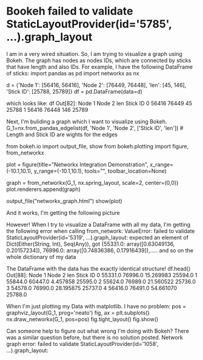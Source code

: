 
# Bookeh failed to validate StaticLayoutProvider(id='5785', ...).graph_layout

I am in a very wired situation. So, I am trying to visualize a graph using Bokeh. The graph has nodes as nodes IDs, which are connected by sticks that have length and also IDs. For example, I have the following DataFrame of sticks:
import pandas as pd
import networkx as nx

d = {'Node 1': [56416, 56416], 'Node 2': [76449, 76448], 'len': [45, 146], 'Stick ID': [25788, 25789]}
df = pd.DataFrame(data=d)    

which looks like:
df
Out[82]: 
   Node 1  Node 2  len  Stick ID
0   56416   76449   45     25788
1   56416   76448  146     25789

Next, I'm buliding a graph which I want to visualize using Bokeh.
G_1=nx.from_pandas_edgelist(df, 'Node 1', 'Node 2', ['Stick ID', 'len']) # Length and Stick ID are wights for the edges

from bokeh.io import output_file, show
from bokeh.plotting import figure, from_networkx

plot = figure(title="Networkx Integration Demonstration", x_range=(-10.1,10.1), y_range=(-10.1,10.1),
              tools="", toolbar_location=None)

graph = from_networkx(G_1, nx.spring_layout, scale=2, center=(0,0))
plot.renderers.append(graph)

output_file("networkx_graph.html")
show(plot)

And it works, I'm getting the following picture

However! When I try to visualize a DataFrame with all my data, I'm getting the following error when calling from_network:
ValueError: failed to validate StaticLayoutProvider(id='5319', ...).graph_layout: expected an element of Dict(Either(String, Int), Seq(Any)), got {55331.0: array([0.63049136, 0.20157234]), 76996.0: array([0.74836386, 0.17916439]),..... and so on the whole dictionary of my data

The DataFrame with the data has the exactly identical structure!
df.head()
Out[88]: 
    Node 1   Node 2        len  Stick ID
0  55331.0  76996.0  15.269983   25594.0
1  55844.0  60447.0   4.457858   25595.0
2  55624.0  76989.0  21.560522   25736.0
3  54578.0  76990.0  28.195875   25737.0
4  56416.0  76491.0  54.661070   25788.0

When I'm just plotting my Data with matplotlib. I have no problem:
pos = graphviz_layout(G_1, prog='neato')
fig, ax = plt.subplots()
nx.draw_networkx(G_1, pos=pos)
fig.tight_layout()
fig.show()


Can someone help to figure out what wrong I'm doing with Bokeh?
There was a similar question before, but there is no solution posted.
Network graph error: failed to validate StaticLayoutProvider(id='1058', ...).graph_layout:

        